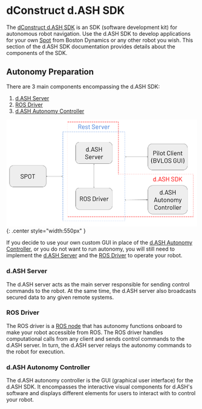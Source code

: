 # dConstruct d.ASH SDK

The [dConstruct d.ASH SDK](https://www.dconstruct.co/services-1) is an SDK (software development kit) for autonomous robot navigation. Use the d.ASH SDK to develop applications for your own [Spot](https://www.bostondynamics.com/spot) from Boston Dynamics or any other robot you wish. This section of the d.ASH SDK documentation provides details about the components of the SDK.

## Autonomy Preparation
There are 3 main components encompassing the d.ASH SDK:

1. [d.ASH Server](#dash-server) 
2. [ROS Driver](#ros-driver) 
3. [d.ASH Autonomy Controller](#dash-autonomy-controller) 

![Screenshot](img/diagram.png){: .center style="width:550px" }

If you decide to use your own custom GUI in place of the [d.ASH Autonomy Controller](#dash-autonomy-controller), or you do not want to run autonomy, you will still need to implement the [d.ASH Server](#dash-server) and the [ROS Driver](#ros-driver) to operate your robot. 

### d.ASH Server
The d.ASH server acts as the main server responsible for sending control commands to the robot. At the same time, the d.ASH server also broadcasts secured data to any given remote systems.

### ROS Driver
The ROS driver is a [ROS node](http://wiki.ros.org/Nodes) that has autonomy functions onboard to make your robot accessible from ROS. The ROS driver handles computational calls from any client and sends control commands to the d.ASH server. In turn, the d.ASH server relays the autonomy commands to the robot for execution.


### d.ASH Autonomy Controller
The d.ASH autonomy controller is the GUI (graphical user interface) for the d.ASH SDK. It encompasses the interactive visual components for d.ASH's software and displays different elements for users to interact with to control your robot.